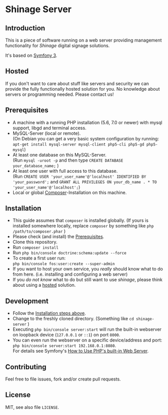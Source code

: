 Shinage Server
==============


Introduction
------------

This is a piece of software running on a web server providing management
functionality for *Shinage* digital signage solutions.

It's based on [Symfony 3](http://symfony.com/).


Hosted
------
If you don't want to care about stuff like servers and security
 we can provide the fully functionally hosted solution for you.
 No knowledge about servers or programming needed.
 Please contact us!


Prerequisites
-------------
* A machine with a running PHP installation (5.6, 7.0 or newer)
  with mysql support, libgd and terminal access.
* MySQL-Server (local or remote). \
  (On Debian you can get a very basic system configuration by running: \
  `apt-get install mysql-server mysql-client php5-cli php5-gd php5-mysql`)
* At least one database on this MySQL-Server. \
  (Run `mysql -uroot -p` and then type `CREATE DATABASE your_database_name;` )
* At least one user with full access to this database. \
  (Run `CREATE USER 'your_user_name'@'localhost' IDENTIFIED BY 'your_password';` and `GRANT ALL PRIVILEGES ON your_db_name . * TO 'your_user_name'@'localhost';`)
* Local or global [Composer](https://getcomposer.org/download/)-Installation
  on this machine.




Installation
------------
* This guide assumes that `composer` is installed globally.
  (If yours is installed somewhere locally, 
   replace `composer` by something like `php /path/to/composer.phar` )
* Please check (and install) the [Prerequisites](#Prerequisites).
* Clone this repository.
* Run `composer install`
* Run `php bin/console doctrine:schema:update --force`
* To create a first user run: \
  `php bin/console fos:user:create --super-admin`
* If you want to host your own service,
  you *really* should know what to do from here.
  (i.e. installing and configuring a web server)
* If you *do not know* what to do but still want to use *shinage*,
  please think about using a [hosted](#Hosted) solution.


Development
-----------
* Follow the [Installation steps above](#Installation).
* Change to the freshly cloned directory. (Something like `cd shinage-server` )
* Executing `php bin/console server:start`  will run the built-in
  webserver on loopback device (`127.0.0.1` or `::1`) on port `8000`.
* You can even run the webserver on a specific device/address and port: \
  `php bin/console server:start 192.168.0.1:8080`. \
  For details see Symfony's [How to Use PHP's built-in Web Server](http://symfony.com/doc/current/setup/built_in_web_server.html).



Contributing
------------
Feel free to file issues, fork and/or create pull requests.


License
-------
MIT, see also file `LICENSE`.



